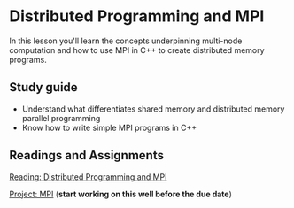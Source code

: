 # Distributed Programming and MPI

In this lesson you'll learn the concepts underpinning multi-node computation and how to use MPI in C++ to create distributed memory programs.

## Study guide

- Understand what differentiates shared memory and distributed memory parallel programming
- Know how to write simple MPI programs in C++

## Readings and Assignments

[Reading: Distributed Programming and MPI](../readings/openmp.md)

[Project: MPI](../project/phase7.md) (**start working on this well before the due date**)
